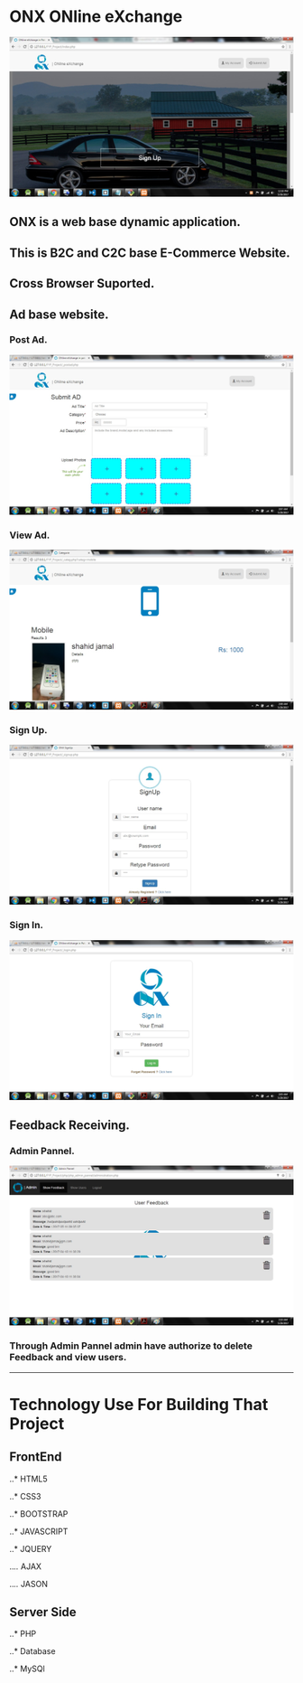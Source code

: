 # ONX ONline eXchange

<img src='images/git-images/index.jpg'>

## ONX is a web base dynamic application.
## This is B2C and C2C base E-Commerce Website.
## Cross Browser Suported.
## Ad base website. 
### Post Ad.
<img src="images/git-images/adPost.jpg">

### View Ad.

<img src="images/git-images/add_view.jpg">

### Sign Up.

<img src="images/git-images/signUp.jpg">

### Sign In.

<img src="images/git-images/signIn.jpg">

## Feedback Receiving.

### Admin Pannel.

<img src="images/git-images/adminPanel.jpg">

### Through Admin Pannel admin have authorize to delete Feedback and view users.

---------------------------------------------

# Technology Use For Building That Project

## FrontEnd

..* HTML5

..* CSS3

..* BOOTSTRAP

..* JAVASCRIPT

..* JQUERY

..*..* AJAX

..*..* JASON

## Server Side

..* PHP

..* Database

..* MySQl



